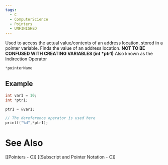 ```yaml
---
tags:
  - C
  - ComputerScience
  - Pointers
  - UNFINISHED
---
```


Used to access the actual value/contents of an address location, stored in a pointer variable. Finds the value of an address location.
**NOT TO BE CONFUSED WITH CREATING VARIABLES (int \*ptr1)**
Also known as the Indirection Operator
```c showlinenumbers
*pointerName
```

## Example
```c showlinenumbers
int var1 = 10;
int *ptr1;

ptr1 = &var1;

// The dereference operator is used here
printf("%d",*ptr1);
```

# See Also
[[Pointers - C]]
[[Subscript and Pointer Notation - C]]